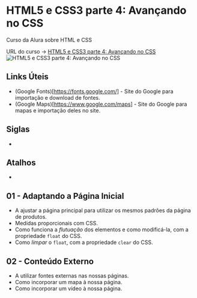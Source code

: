 # HTML5 e CSS3 parte 4: Avançando no CSS

Curso da Alura sobre HTML e CSS

URL do curso -> [HTML5 e CSS3 parte 4: Avançando no CSS](https://www.alura.com.br/curso-online-html5-css3-avancando-css)
![HTML5 e CSS3 parte 4: Avançando no CSS](https://www.alura.com.br/assets/api/share/curso-html5-css3-avancando-css.png)

## Links Úteis
* (Google Fonts)[https://fonts.google.com/] - Site do Google para importação e download de fontes.
* (Google Maps)[https://www.google.com/maps] - Site do Google para mapas e importação deles no site.

## Siglas
*

## Atalhos
*

## 01 - Adaptando a Página Inicial
* A ajustar a página principal para utilizar os mesmos padrões da página de produtos.
* Medidas proporcionais com CSS.
* Como funciona a *flutuação* dos elementos e como modificá-la, com a propriedade `float` do CSS.
* Como *limpar* o `float`, com a propriedade `clear` do CSS.

## 02 - Conteúdo Externo
* A utilizar fontes externas nas nossas páginas.
* Como incorporar um mapa à nossa página.
* Como incorporar um vídeo à nossa página.
